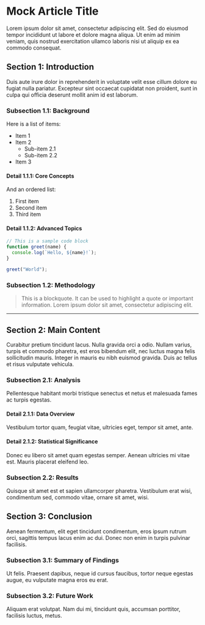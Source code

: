 # Mock Article Title

Lorem ipsum dolor sit amet, consectetur adipiscing elit. Sed do eiusmod tempor incididunt ut labore et dolore magna aliqua. Ut enim ad minim veniam, quis nostrud exercitation ullamco laboris nisi ut aliquip ex ea commodo consequat.

## Section 1: Introduction

Duis aute irure dolor in reprehenderit in voluptate velit esse cillum dolore eu fugiat nulla pariatur. Excepteur sint occaecat cupidatat non proident, sunt in culpa qui officia deserunt mollit anim id est laborum.

### Subsection 1.1: Background

Here is a list of items:

- Item 1
- Item 2
  - Sub-item 2.1
  - Sub-item 2.2
- Item 3

#### Detail 1.1.1: Core Concepts

And an ordered list:

1. First item
2. Second item
3. Third item

#### Detail 1.1.2: Advanced Topics

```javascript
// This is a sample code block
function greet(name) {
  console.log(`Hello, ${name}!`);
}

greet("World");
```

### Subsection 1.2: Methodology

> This is a blockquote. It can be used to highlight a quote or important information. Lorem ipsum dolor sit amet, consectetur adipiscing elit.

---

## Section 2: Main Content

Curabitur pretium tincidunt lacus. Nulla gravida orci a odio. Nullam varius, turpis et commodo pharetra, est eros bibendum elit, nec luctus magna felis sollicitudin mauris. Integer in mauris eu nibh euismod gravida. Duis ac tellus et risus vulputate vehicula.

### Subsection 2.1: Analysis

Pellentesque habitant morbi tristique senectus et netus et malesuada fames ac turpis egestas.

#### Detail 2.1.1: Data Overview

Vestibulum tortor quam, feugiat vitae, ultricies eget, tempor sit amet, ante.

#### Detail 2.1.2: Statistical Significance

Donec eu libero sit amet quam egestas semper. Aenean ultricies mi vitae est. Mauris placerat eleifend leo.

### Subsection 2.2: Results

Quisque sit amet est et sapien ullamcorper pharetra. Vestibulum erat wisi, condimentum sed, commodo vitae, ornare sit amet, wisi.

## Section 3: Conclusion

Aenean fermentum, elit eget tincidunt condimentum, eros ipsum rutrum orci, sagittis tempus lacus enim ac dui. Donec non enim in turpis pulvinar facilisis.

### Subsection 3.1: Summary of Findings

Ut felis. Praesent dapibus, neque id cursus faucibus, tortor neque egestas augue, eu vulputate magna eros eu erat.

### Subsection 3.2: Future Work

Aliquam erat volutpat. Nam dui mi, tincidunt quis, accumsan porttitor, facilisis luctus, metus.
